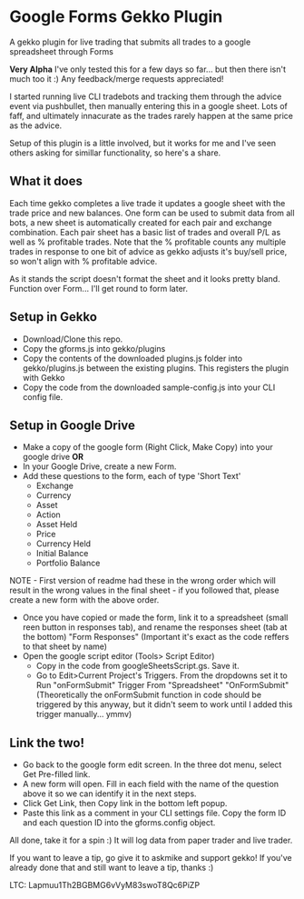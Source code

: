 # Google Forms Gekko Plugin
A gekko plugin for live trading that submits all trades to a google spreadsheet through Forms

**Very Alpha** I've only tested this for a few days so far... but then there isn't much too it :) Any feedback/merge requests appreciated!

I started running live CLI tradebots and tracking them through the advice event via pushbullet, then manually entering this in a google sheet. Lots of faff, and ultimately innacurate as the trades rarely happen at the same price as the advice.

Setup of this plugin is a little involved, but it works for me and I've seen others asking for simillar functionality, so here's a share.

## What it does
Each time gekko completes a live trade it updates a google sheet with the trade price and new balances. One form can be used to submit data from all bots, a new sheet is automatically created for each pair and exchange combination. Each pair sheet has a basic list of trades and overall P/L as well as % profitable trades. Note that the % profitable counts any multiple trades in response to one bit of advice as gekko adjusts it's buy/sell price, so won't align with % profitable advice.

As it stands the script doesn't format the sheet and it looks pretty bland. Function over Form... I'll get round to form later.

## Setup in Gekko
* Download/Clone this repo.
* Copy the gforms.js into gekko/plugins
* Copy the contents of the downloaded plugins.js folder into gekko/plugins.js between the existing plugins. This registers the plugin with Gekko
* Copy the code from the downloaded sample-config.js into your CLI config file.

## Setup in Google Drive
* Make a copy of the google form (Right Click, Make Copy) into your google drive 
 **OR**
* In your Google Drive, create a new Form.
* Add these questions to the form, each of type 'Short Text'
  * Exchange
  * Currency
  * Asset
  * Action
  * Asset Held 
  * Price 
  * Currency Held
  * Initial Balance
  * Portfolio Balance
  
NOTE - First version of readme had these in the wrong order which will result in the wrong values in the final sheet - if you followed that, please create a new form with the above order.
   
* Once you have copied or made the form, link it to a spreadsheet (small reen button in responses tab), and rename the responses sheet (tab at the bottom) "Form Responses" (Important it's exact as the code reffers to that sheet by name)
* Open the google script editor (Tools> Script Editor) 
  * Copy in the code from googleSheetsScript.gs. Save it.
  * Go to Edit>Current Project's Triggers. From the dropdowns set it to Run "onFormSubmit" Trigger From "Spreadsheet" "OnFormSubmit" (Theoretically the onFormSubmit function in code should be triggered by this anyway, but it didn't seem to work until I added this trigger manually... ymmv)
  
## Link the two!
* Go back to the google form edit screen. In the three dot menu, select Get Pre-filled link.
* A new form will open. Fill in each field with the name of the question above it so we can identify it in the next steps.
* Click Get Link, then Copy link in the bottom left popup.
* Paste this link as a comment in your CLI settings file. Copy the form ID and each question ID into the gforms.config object.

All done, take it for a spin :) It will log data from paper trader and live trader.



If you want to leave a tip, go give it to askmike and support gekko! If you've already done that and still want to leave a tip, thanks :)

LTC: Lapmuu1Th2BGBMG6vVyM83swoT8Qc6PiZP

